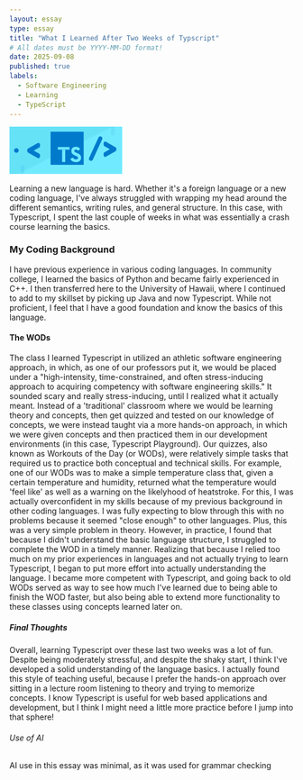 ```yaml
---
layout: essay
type: essay
title: "What I Learned After Two Weeks of Typscript"
# All dates must be YYYY-MM-DD format!
date: 2025-09-08
published: true
labels:
  - Software Engineering
  - Learning
  - TypeScript
---
```


<img width="200px" class="rounded float-start pe-4" src="../img/typescript.png">

Learning a new language is hard. Whether it's a foreign language or a new coding language, I've always struggled with wrapping my head around the different semantics, writing rules, and general structure. In this case, with Typescript, I spent the last couple of weeks in what was essentially a crash course learning the basics. 

### My Coding Background
I have previous experience in various coding languages. In community college, I learned the basics of Python and became fairly experienced in C++. I then transferred here to the University of Hawaii, where I continued to add to my skillset by picking up Java and now Typescript. While not proficient, I feel that I have a good foundation and know the basics of this language.

#### The WODs
The class I learned Typescript in utilized an athletic software engineering approach, in which, as one of our professors put it, we would be placed under a "high-intensity, time-constrained, and often stress-inducing approach to acquiring competency with software engineering skills." It sounded scary and really stress-inducing, until I realized what it actually meant. Instead of a 'traditional' classroom where we would be learning theory and concepts, then get quizzed and tested on our knowledge of concepts, we were instead taught via a more hands-on approach, in which we were given concepts and then practiced them in our development environments (in this case, Typescript Playground). Our quizzes, also known as Workouts of the Day (or WODs), were relatively simple tasks that required us to practice both conceptual and technical skills. For example, one of our WODs was to make a simple temperature class that, given a certain temperature and humidity, returned what the temperature would 'feel like' as well as a warning on the likelyhood of heatstroke. For this, I was actually overconfident in my skills because of my previous background in other coding languages. I was fully expecting to blow through this with no problems because it seemed "close enough" to other languages. Plus, this was a very simple problem in theory. However, in practice, I found that because I didn't understand the basic language structure, I struggled to complete the WOD in a timely manner. Realizing that because I relied too much on my prior experiences in languages and not actually trying to learn Typescript, I began to put more effort into actually understanding the language. I became more competent with Typescript, and going back to old WODs served as way to see how much I've learned due to being able to finish the WOD faster, but also being able to extend more functionality to these classes using concepts learned later on. 

##### Final Thoughts
Overall, learning Typescript over these last two weeks was a lot of fun. Despite being moderately stressful, and despite the shaky start, I think I've developed a solid understanding of the language basics.  I actually found this style of teaching useful, because I prefer the hands-on approach over sitting in a lecture room listening to theory and trying to memorize concepts. I know Typescript is useful for web based applications and development, but I think I might need a little more practice before I jump into that sphere!

###### Use of AI
AI use in this essay was minimal, as it was used for grammar checking
